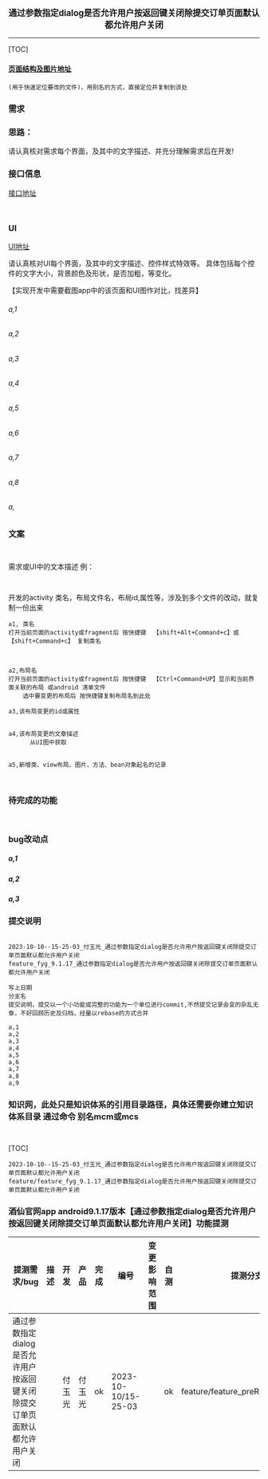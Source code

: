 

<center><big><b> 通过参数指定dialog是否允许用户按返回键关闭除提交订单页面默认都允许用户关闭 </b></big></center>


------



[TOC]


#### [页面结构及图片地址]()



```
(用于快速定位要改的文件)，用别名的方式，直接定位并复制到该处

```



### 需求





### 思路：
请认真核对需求每个界面，及其中的文字描述、并充分理解需求后在开发!



### 接口信息




[接口地址]()


```


```




### UI


[UI地址]()


请认真核对UI每个界面，及其中的文字描述、控件样式特效等。
具体包括每个控件的文字大小，背景颜色及形状，是否加粗，等变化。

【实现开发中需要截图app中的该页面和UI图作对比，找差异】


###### a,1
###### a,2
###### a,3
###### a,4
###### a,5
###### a,6
###### a,7
###### a,8
###### a,




### 文案


```


```



需求或UI中的文本描述 例：
```


```




开发的activity 类名，布局文件名，布局id,属性等，涉及到多个文件的改动，就复制一份出来
```
a1, 类名
打开当前页面的activity或fragment后 按快捷键  【shift+Alt+Command+c】或【shift+Command+c】 复制类名



a2,布局名
打开当前页面的activity或fragment后 按快捷键  【Ctrl+Command+UP】显示和当前界面关联的布局 或android 清单文件
    选中要变更的布局后 按快捷键复制布局名到此处

a3,该布局变更的id或属性


a4,该布局变更的文章描述
      从UI图中获取


a5,新增类、view布局、图片、方法、bean对象起名的记录



```


### 待完成的功能


```


```





### bug改动点


##### a,1
[]()




##### a,2
[]()




##### a,3
[]()




### 提交说明

```

2023-10-10--15-25-03_付玉光_通过参数指定dialog是否允许用户按返回键关闭除提交订单页面默认都允许用户关闭
feature_fyg_9.1.17_通过参数指定dialog是否允许用户按返回键关闭除提交订单页面默认都允许用户关闭

写上日期
分支名
提交说明，提交以一个小功能或完整的功能为一个单位进行commit,不然提交记录会变的杂乱无章，不好回顾历史及归档，经量以rebase的方式合并

a,1
a,2
a,3
a,4
a,5
a,6
a,7
a,8
a,9

```




### 知识网，此处只是知识体系的引用目录路径，具体还需要你建立知识体系目录 通过命令 别名mcm或mcs
[]()
[]()
[]()
[]()

```


```




[TOC]





```
2023-10-10--15-25-03_付玉光_通过参数指定dialog是否允许用户按返回键关闭除提交订单页面默认都允许用户关闭
feature/feature_fyg_9.1.17_通过参数指定dialog是否允许用户按返回键关闭除提交订单页面默认都允许用户关闭
```




### 酒仙官网app android9.1.17版本【通过参数指定dialog是否允许用户按返回键关闭除提交订单页面默认都允许用户关闭】功能提测



| 提测需求/bug  |   描述          |  开发           |  产品                |       完成      |  编号            |  变更影响范围     |   自测    |  提测分支       |  提测时间         |
| ------------ |      ----      |       ----     |      ----            |      ----      |  ----            |   ------------  |   ----   |  ------       |  --------        |
|  通过参数指定dialog是否允许用户按返回键关闭除提交订单页面默认都允许用户关闭   |                |  付玉光       |   付玉光    |       ok       | 2023-10-10/15-25-03  |                 |    ok    | feature/feature_preRelease_9.1.17 |  2023-10-10/15:25:39 |


